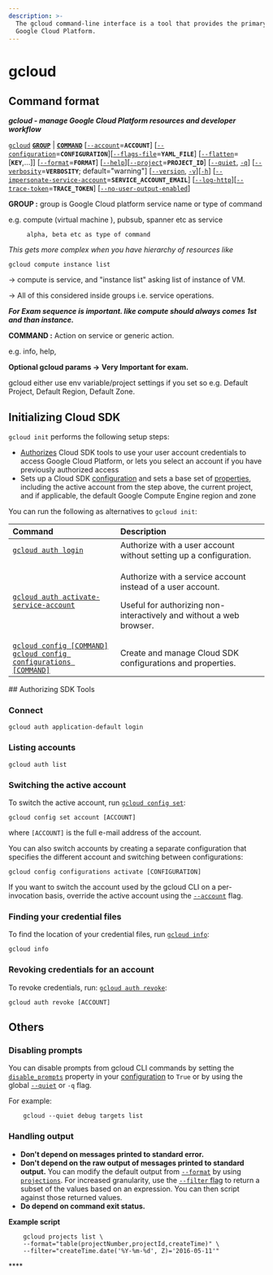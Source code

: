 ```yaml
---
description: >-
  The gcloud command-line interface is a tool that provides the primary CLI to
  Google Cloud Platform.
---
```


# gcloud

## Command format

_**gcloud - manage Google Cloud Platform resources and developer workflow**_

[`gcloud`](https://cloud.google.com/sdk/gcloud/reference/#gcloud) [**`GROUP`**](https://cloud.google.com/sdk/gcloud/reference/#GROUP) \| [**`COMMAND`**](https://cloud.google.com/sdk/gcloud/reference/#COMMAND) \[[`--account`](https://cloud.google.com/sdk/gcloud/reference/#--account)=**`ACCOUNT`**\] \[[`--configuration`](https://cloud.google.com/sdk/gcloud/reference/#--configuration)=**`CONFIGURATION`**\]\[[`--flags-file`](https://cloud.google.com/sdk/gcloud/reference/#--flags-file)=**`YAML_FILE`**\] \[[`--flatten`](https://cloud.google.com/sdk/gcloud/reference/#--flatten)=\[**`KEY`**,…\]\] \[[`--format`](https://cloud.google.com/sdk/gcloud/reference/#--format)=**`FORMAT`**\] \[[`--help`](https://cloud.google.com/sdk/gcloud/reference/#--help)\]\[[`--project`](https://cloud.google.com/sdk/gcloud/reference/#--project)=**`PROJECT_ID`**\] \[[`--quiet`](https://cloud.google.com/sdk/gcloud/reference/#--quiet), [`-q`](https://cloud.google.com/sdk/gcloud/reference/#-q)\] \[[`--verbosity`](https://cloud.google.com/sdk/gcloud/reference/#--verbosity)=**`VERBOSITY`**; default="warning"\] \[[`--version`](https://cloud.google.com/sdk/gcloud/reference/#--version), [`-v`](https://cloud.google.com/sdk/gcloud/reference/#-v)\]\[[`-h`](https://cloud.google.com/sdk/gcloud/reference/#-h)\] \[[`--impersonate-service-account`](https://cloud.google.com/sdk/gcloud/reference/#--impersonate-service-account)=**`SERVICE_ACCOUNT_EMAIL`**\] \[[`--log-http`](https://cloud.google.com/sdk/gcloud/reference/#--log-http)\]\[[`--trace-token`](https://cloud.google.com/sdk/gcloud/reference/#--trace-token)=**`TRACE_TOKEN`**\] \[[`--no-user-output-enabled`](https://cloud.google.com/sdk/gcloud/reference/#--user-output-enabled)\]

**GROUP :** group is Google Cloud platform service name or type of command

e.g.  compute \(virtual machine \), pubsub, spanner etc as service

         alpha, beta etc as type of command   

_This gets more complex when you have hierarchy of resources like_

```text
gcloud compute instance list
```

-&gt; compute is service, and "instance list" asking list of instance of VM. 

-&gt; All of this considered inside groups i.e. service operations.

_**For Exam sequence is important.  like compute should always comes 1st and than instance.**_

**COMMAND :** Action on service or generic action.

e.g. info, help, 

**Optional gcloud params -&gt;**   **Very Important for exam.**

gcloud either use env variable/project settings if you set so e.g. Default Project, Default Region, Default Zone. 

## Initializing Cloud SDK

`gcloud init` performs the following setup steps:

* [Authorizes](https://cloud.google.com/sdk/docs/authorizing) Cloud SDK tools to use your user account credentials to access Google Cloud Platform, or lets you select an account if you have previously authorized access
* Sets up a Cloud SDK [configuration](https://cloud.google.com/sdk/docs/configurations) and sets a base set of [properties](https://cloud.google.com/sdk/docs/properties), including the active account from the step above, the current project, and if applicable, the default Google Compute Engine region and zone

You can run the following as alternatives to `gcloud init`:

<table>
  <thead>
    <tr>
      <th style="text-align:left">Command</th>
      <th style="text-align:left">Description</th>
    </tr>
  </thead>
  <tbody>
    <tr>
      <td style="text-align:left"><a href="https://cloud.google.com/sdk/gcloud/reference/auth/login"><code>gcloud auth login</code></a>
      </td>
      <td style="text-align:left">Authorize with a user account without setting up a configuration.</td>
    </tr>
    <tr>
      <td style="text-align:left"><a href="https://cloud.google.com/sdk/gcloud/reference/auth/activate-service-account"><code>gcloud auth activate-service-account</code></a>
      </td>
      <td style="text-align:left">
        <p>Authorize with a service account instead of a user account.</p>
        <p>Useful for authorizing non-interactively and without a web browser.</p>
      </td>
    </tr>
    <tr>
      <td style="text-align:left"><a href="https://cloud.google.com/sdk/gcloud/reference/config"><code>gcloud config [COMMAND]</code> <br /></a>
        <a
        href="https://cloud.google.com/sdk/gcloud/reference/config/configurations"><code>gcloud config configurations [COMMAND]</code>
          </a>
      </td>
      <td style="text-align:left">Create and manage Cloud SDK configurations and properties.</td>
    </tr>
  </tbody>
</table>## Authorizing SDK Tools

### Connect

```text
gcloud auth application-default login
```

### Listing accounts <a id="listing_accounts"></a>

```text
gcloud auth list
```

### Switching the active account <a id="switching_the_active_account"></a>

To switch the active account, run [`gcloud config set`](https://cloud.google.com/sdk/gcloud/reference/config/set):

```text
gcloud config set account [ACCOUNT]
```

where `[ACCOUNT]` is the full e-mail address of the account.

You can also switch accounts by creating a separate configuration that specifies the different account and switching between configurations:

```text
gcloud config configurations activate [CONFIGURATION]
```

If you want to switch the account used by the gcloud CLI on a per-invocation basis, override the active account using the [`--account`](https://cloud.google.com/sdk/gcloud/reference/) flag.

### Finding your credential files <a id="finding_your_credential_files"></a>

To find the location of your credential files, run [`gcloud info`](https://cloud.google.com/sdk/gcloud/reference/info):

```text
gcloud info
```

### Revoking credentials for an account <a id="revoking_credentials_for_an_account"></a>

To revoke credentials, run: [`gcloud auth revoke`](https://cloud.google.com/sdk/gcloud/reference/auth/revoke):

```text
gcloud auth revoke [ACCOUNT]
```

## Others

### Disabling prompts <a id="disabling_prompts"></a>

You can disable prompts from gcloud CLI commands by setting the [`disable_prompts`](https://cloud.google.com/sdk/gcloud/guide/properties) property in your [configuration](https://cloud.google.com/sdk/gcloud/guide/configurations) to `True` or by using the global [`--quiet`](https://cloud.google.com/sdk/gcloud/reference) or `-q` flag. 

For example:

```text
    gcloud --quiet debug targets list
```

### Handling output <a id="handling_output"></a>

* **Don't depend on messages printed to standard error.**
* **Don't depend on the raw output of messages printed to standard output.** You can modify the default output from [`--format`](https://cloud.google.com/sdk/gcloud/reference/topic/formats) by using [`projections`](https://cloud.google.com/sdk/gcloud/reference/topic/projections). For increased granularity, use the [`--filter` flag](https://cloud.google.com/sdk/gcloud/reference/topic/filters) to return a subset of the values based on an expression. You can then script against those returned values.
* **Do depend on command exit status.**

**Example script**

```text
    gcloud projects list \
    --format="table(projectNumber,projectId,createTime)" \
    --filter="createTime.date('%Y-%m-%d', Z)='2016-05-11'"
```

\*\*\*\*

